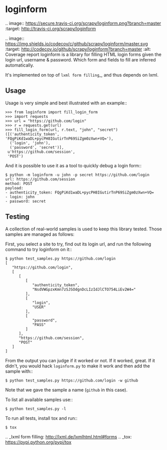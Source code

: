 loginform
=========

.. image:: https://secure.travis-ci.org/scrapy/loginform.png?branch=master
   :target: http://travis-ci.org/scrapy/loginform

.. image:: https://img.shields.io/codecov/c/github/scrapy/loginform/master.svg
   :target: http://codecov.io/github/scrapy/loginform?branch=master
   :alt: Coverage report
loginform is a library for filling HTML login forms given the login url,
username & password. Which form and fields to fill are inferred automatically.

It's implemented on top of `lxml form filling`_, and thus depends on lxml.

Usage
-----
Usage is very simple and best illustrated with an example::

    >>> from loginform import fill_login_form
    >>> import requests
    >>> url = "https://github.com/login"
    >>> r = requests.get(url)
    >>> fill_login_form(url, r.text, "john", "secret")
    ([('authenticity_token', 'FQgPiKd1waDL+pycPH8IGutirTnP69SiZgm0zXwn+VQ='),
      ('login', 'john'),
      ('password', 'secret')],
     u'https://github.com/session',
     'POST')

And it is possible to use it as a tool to quickly debug a login form::

    $ python -m loginform -u john -p secret https://github.com/login
    url: https://github.com/session
    method: POST
    payload:
    - authenticity_token: FQgPiKd1waDL+pycPH8IGutirTnP69SiZgm0zXwn+VQ=
    - login: john
    - password: secret

Testing
-------

A collection of real-world samples is used to keep this library tested. Those
samples are managed as follows:

First, you select a site to try, find out its login url, and run the following
command to try loginform on it::

    $ python test_samples.py https://github.com/login
    [
       "https://github.com/login", 
       [
          [
             [
                "authenticity_token", 
                "NsdVWGpzxKmn7zSJSOdgnDcLIzIdJlCTO754LiEv2W4="
             ], 
             [
                "login", 
                "USER"
             ], 
             [
                "password", 
                "PASS"
             ]
          ], 
          "https://github.com/session", 
          "POST"
       ]
    ]

From the output you can judge if it worked or not. If it worked, great. If it
didn't, you would hack ``loginform.py`` to make it work and then add the sample
with::

    $ python test_samples.py https://github.com/login -w github

Note that we gave the sample a name (``github`` in this case).

To list all available samples use::

    $ python test_samples.py -l

To run all tests, install tox and run::

    $ tox

.. _lxml form filling: http://lxml.de/lxmlhtml.html#forms
.. _tox: https://pypi.python.org/pypi/tox
